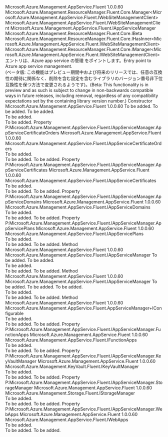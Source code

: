 <Type Name="AppServiceManager" FullName="Microsoft.Azure.Management.AppService.Fluent.AppServiceManager">
  <TypeSignature Language="C#" Value="public class AppServiceManager : Microsoft.Azure.Management.ResourceManager.Fluent.Core.Manager&lt;Microsoft.Azure.Management.AppService.Fluent.IWebSiteManagementClient&gt;, Microsoft.Azure.Management.AppService.Fluent.IAppServiceManager, Microsoft.Azure.Management.ResourceManager.Fluent.Core.IBeta, Microsoft.Azure.Management.ResourceManager.Fluent.Core.IHasInner&lt;Microsoft.Azure.Management.AppService.Fluent.IWebSiteManagementClient&gt;, Microsoft.Azure.Management.ResourceManager.Fluent.Core.IManager&lt;Microsoft.Azure.Management.AppService.Fluent.IWebSiteManagementClient&gt;" />
  <TypeSignature Language="ILAsm" Value=".class public auto ansi beforefieldinit AppServiceManager extends Microsoft.Azure.Management.ResourceManager.Fluent.Core.Manager`1&lt;class Microsoft.Azure.Management.AppService.Fluent.IWebSiteManagementClient&gt; implements class Microsoft.Azure.Management.AppService.Fluent.IAppServiceManager, class Microsoft.Azure.Management.ResourceManager.Fluent.Core.IBeta, class Microsoft.Azure.Management.ResourceManager.Fluent.Core.IHasInner`1&lt;class Microsoft.Azure.Management.AppService.Fluent.IWebSiteManagementClient&gt;, class Microsoft.Azure.Management.ResourceManager.Fluent.Core.IManager`1&lt;class Microsoft.Azure.Management.AppService.Fluent.IWebSiteManagementClient&gt;, class Microsoft.Azure.Management.ResourceManager.Fluent.Core.IManagerBase" />
  <TypeSignature Language="DocId" Value="T:Microsoft.Azure.Management.AppService.Fluent.AppServiceManager" />
  <TypeSignature Language="VB.NET" Value="Public Class AppServiceManager&#xA;Inherits Manager(Of IWebSiteManagementClient)&#xA;Implements IAppServiceManager, IBeta, IHasInner(Of IWebSiteManagementClient), IManager(Of IWebSiteManagementClient)" />
  <TypeSignature Language="F#" Value="type AppServiceManager = class&#xA;    inherit Manager&lt;IWebSiteManagementClient&gt;&#xA;    interface IAppServiceManager&#xA;    interface IManager&lt;IWebSiteManagementClient&gt;&#xA;    interface IHasInner&lt;IWebSiteManagementClient&gt;&#xA;    interface IManagerBase&#xA;    interface IBeta" />
  <AssemblyInfo>
    <AssemblyName>Microsoft.Azure.Management.AppService.Fluent</AssemblyName>
    <AssemblyVersion>1.0.0.60</AssemblyVersion>
  </AssemblyInfo>
  <Base>
    <BaseTypeName>Microsoft.Azure.Management.ResourceManager.Fluent.Core.Manager&lt;Microsoft.Azure.Management.AppService.Fluent.IWebSiteManagementClient&gt;</BaseTypeName>
    <BaseTypeArguments>
      <BaseTypeArgument TypeParamName="!0">Microsoft.Azure.Management.AppService.Fluent.IWebSiteManagementClient</BaseTypeArgument>
    </BaseTypeArguments>
  </Base>
  <Interfaces>
    <Interface>
      <InterfaceName>Microsoft.Azure.Management.AppService.Fluent.IAppServiceManager</InterfaceName>
    </Interface>
    <Interface>
      <InterfaceName>Microsoft.Azure.Management.ResourceManager.Fluent.Core.IBeta</InterfaceName>
    </Interface>
    <Interface>
      <InterfaceName>Microsoft.Azure.Management.ResourceManager.Fluent.Core.IHasInner&lt;Microsoft.Azure.Management.AppService.Fluent.IWebSiteManagementClient&gt;</InterfaceName>
    </Interface>
    <Interface>
      <InterfaceName>Microsoft.Azure.Management.ResourceManager.Fluent.Core.IManager&lt;Microsoft.Azure.Management.AppService.Fluent.IWebSiteManagementClient&gt;</InterfaceName>
    </Interface>
  </Interfaces>
  <Docs>
    <summary>
            <span data-ttu-id="b090a-101">エントリは、Azure app service の管理 をポイントします。</span><span class="sxs-lookup"><span data-stu-id="b090a-101">Entry point to Azure app service management.</span></span>
            </summary>
    <remarks>
            <span data-ttu-id="b090a-102">(ベータ版: この機能はプレビュー期間中および将来のリリースでは、任意の互換性の期待に関係なく、削除を含む設定を含むライブラリのバージョン番号非下位互換性を保つ方法で変更されるようです)。</span><span class="sxs-lookup"><span data-stu-id="b090a-102">(Beta: This functionality is in preview and as such is subject to change in non-backwards compatible ways in future releases, including removal, regardless of any compatibility expectations set by the containing library version number.)</span></span>
            </remarks>
  </Docs>
  <Members>
    <Member MemberName=".ctor">
      <MemberSignature Language="C#" Value="public AppServiceManager (Microsoft.Azure.Management.ResourceManager.Fluent.Core.RestClient restClient, string subscriptionId, string tenantId);" />
      <MemberSignature Language="ILAsm" Value=".method public hidebysig specialname rtspecialname instance void .ctor(class Microsoft.Azure.Management.ResourceManager.Fluent.Core.RestClient restClient, string subscriptionId, string tenantId) cil managed" />
      <MemberSignature Language="DocId" Value="M:Microsoft.Azure.Management.AppService.Fluent.AppServiceManager.#ctor(Microsoft.Azure.Management.ResourceManager.Fluent.Core.RestClient,System.String,System.String)" />
      <MemberSignature Language="F#" Value="new Microsoft.Azure.Management.AppService.Fluent.AppServiceManager : Microsoft.Azure.Management.ResourceManager.Fluent.Core.RestClient * string * string -&gt; Microsoft.Azure.Management.AppService.Fluent.AppServiceManager" Usage="new Microsoft.Azure.Management.AppService.Fluent.AppServiceManager (restClient, subscriptionId, tenantId)" />
      <MemberType>Constructor</MemberType>
      <AssemblyInfo>
        <AssemblyName>Microsoft.Azure.Management.AppService.Fluent</AssemblyName>
        <AssemblyVersion>1.0.0.60</AssemblyVersion>
      </AssemblyInfo>
      <Parameters>
        <Parameter Name="restClient" Type="Microsoft.Azure.Management.ResourceManager.Fluent.Core.RestClient" />
        <Parameter Name="subscriptionId" Type="System.String" />
        <Parameter Name="tenantId" Type="System.String" />
      </Parameters>
      <Docs>
        <param name="restClient">To be added.</param>
        <param name="subscriptionId">To be added.</param>
        <param name="tenantId">To be added.</param>
        <summary>To be added.</summary>
        <remarks>To be added.</remarks>
      </Docs>
    </Member>
    <Member MemberName="AppServiceCertificateOrders">
      <MemberSignature Language="C#" Value="public Microsoft.Azure.Management.AppService.Fluent.IAppServiceCertificateOrders AppServiceCertificateOrders { get; }" />
      <MemberSignature Language="ILAsm" Value=".property instance class Microsoft.Azure.Management.AppService.Fluent.IAppServiceCertificateOrders AppServiceCertificateOrders" />
      <MemberSignature Language="DocId" Value="P:Microsoft.Azure.Management.AppService.Fluent.AppServiceManager.AppServiceCertificateOrders" />
      <MemberSignature Language="VB.NET" Value="Public ReadOnly Property AppServiceCertificateOrders As IAppServiceCertificateOrders" />
      <MemberSignature Language="F#" Value="member this.AppServiceCertificateOrders : Microsoft.Azure.Management.AppService.Fluent.IAppServiceCertificateOrders" Usage="Microsoft.Azure.Management.AppService.Fluent.AppServiceManager.AppServiceCertificateOrders" />
      <MemberType>Property</MemberType>
      <Implements>
        <InterfaceMember>P:Microsoft.Azure.Management.AppService.Fluent.IAppServiceManager.AppServiceCertificateOrders</InterfaceMember>
      </Implements>
      <AssemblyInfo>
        <AssemblyName>Microsoft.Azure.Management.AppService.Fluent</AssemblyName>
        <AssemblyVersion>1.0.0.60</AssemblyVersion>
      </AssemblyInfo>
      <ReturnValue>
        <ReturnType>Microsoft.Azure.Management.AppService.Fluent.IAppServiceCertificateOrders</ReturnType>
      </ReturnValue>
      <Docs>
        <summary>To be added.</summary>
        <value>To be added.</value>
        <remarks>To be added.</remarks>
      </Docs>
    </Member>
    <Member MemberName="AppServiceCertificates">
      <MemberSignature Language="C#" Value="public Microsoft.Azure.Management.AppService.Fluent.IAppServiceCertificates AppServiceCertificates { get; }" />
      <MemberSignature Language="ILAsm" Value=".property instance class Microsoft.Azure.Management.AppService.Fluent.IAppServiceCertificates AppServiceCertificates" />
      <MemberSignature Language="DocId" Value="P:Microsoft.Azure.Management.AppService.Fluent.AppServiceManager.AppServiceCertificates" />
      <MemberSignature Language="VB.NET" Value="Public ReadOnly Property AppServiceCertificates As IAppServiceCertificates" />
      <MemberSignature Language="F#" Value="member this.AppServiceCertificates : Microsoft.Azure.Management.AppService.Fluent.IAppServiceCertificates" Usage="Microsoft.Azure.Management.AppService.Fluent.AppServiceManager.AppServiceCertificates" />
      <MemberType>Property</MemberType>
      <Implements>
        <InterfaceMember>P:Microsoft.Azure.Management.AppService.Fluent.IAppServiceManager.AppServiceCertificates</InterfaceMember>
      </Implements>
      <AssemblyInfo>
        <AssemblyName>Microsoft.Azure.Management.AppService.Fluent</AssemblyName>
        <AssemblyVersion>1.0.0.60</AssemblyVersion>
      </AssemblyInfo>
      <ReturnValue>
        <ReturnType>Microsoft.Azure.Management.AppService.Fluent.IAppServiceCertificates</ReturnType>
      </ReturnValue>
      <Docs>
        <summary>To be added.</summary>
        <value>To be added.</value>
        <remarks>To be added.</remarks>
      </Docs>
    </Member>
    <Member MemberName="AppServiceDomains">
      <MemberSignature Language="C#" Value="public Microsoft.Azure.Management.AppService.Fluent.IAppServiceDomains AppServiceDomains { get; }" />
      <MemberSignature Language="ILAsm" Value=".property instance class Microsoft.Azure.Management.AppService.Fluent.IAppServiceDomains AppServiceDomains" />
      <MemberSignature Language="DocId" Value="P:Microsoft.Azure.Management.AppService.Fluent.AppServiceManager.AppServiceDomains" />
      <MemberSignature Language="VB.NET" Value="Public ReadOnly Property AppServiceDomains As IAppServiceDomains" />
      <MemberSignature Language="F#" Value="member this.AppServiceDomains : Microsoft.Azure.Management.AppService.Fluent.IAppServiceDomains" Usage="Microsoft.Azure.Management.AppService.Fluent.AppServiceManager.AppServiceDomains" />
      <MemberType>Property</MemberType>
      <Implements>
        <InterfaceMember>P:Microsoft.Azure.Management.AppService.Fluent.IAppServiceManager.AppServiceDomains</InterfaceMember>
      </Implements>
      <AssemblyInfo>
        <AssemblyName>Microsoft.Azure.Management.AppService.Fluent</AssemblyName>
        <AssemblyVersion>1.0.0.60</AssemblyVersion>
      </AssemblyInfo>
      <ReturnValue>
        <ReturnType>Microsoft.Azure.Management.AppService.Fluent.IAppServiceDomains</ReturnType>
      </ReturnValue>
      <Docs>
        <summary>To be added.</summary>
        <value>To be added.</value>
        <remarks>To be added.</remarks>
      </Docs>
    </Member>
    <Member MemberName="AppServicePlans">
      <MemberSignature Language="C#" Value="public Microsoft.Azure.Management.AppService.Fluent.IAppServicePlans AppServicePlans { get; }" />
      <MemberSignature Language="ILAsm" Value=".property instance class Microsoft.Azure.Management.AppService.Fluent.IAppServicePlans AppServicePlans" />
      <MemberSignature Language="DocId" Value="P:Microsoft.Azure.Management.AppService.Fluent.AppServiceManager.AppServicePlans" />
      <MemberSignature Language="VB.NET" Value="Public ReadOnly Property AppServicePlans As IAppServicePlans" />
      <MemberSignature Language="F#" Value="member this.AppServicePlans : Microsoft.Azure.Management.AppService.Fluent.IAppServicePlans" Usage="Microsoft.Azure.Management.AppService.Fluent.AppServiceManager.AppServicePlans" />
      <MemberType>Property</MemberType>
      <Implements>
        <InterfaceMember>P:Microsoft.Azure.Management.AppService.Fluent.IAppServiceManager.AppServicePlans</InterfaceMember>
      </Implements>
      <AssemblyInfo>
        <AssemblyName>Microsoft.Azure.Management.AppService.Fluent</AssemblyName>
        <AssemblyVersion>1.0.0.60</AssemblyVersion>
      </AssemblyInfo>
      <ReturnValue>
        <ReturnType>Microsoft.Azure.Management.AppService.Fluent.IAppServicePlans</ReturnType>
      </ReturnValue>
      <Docs>
        <summary>To be added.</summary>
        <value>To be added.</value>
        <remarks>To be added.</remarks>
      </Docs>
    </Member>
    <Member MemberName="Authenticate">
      <MemberSignature Language="C#" Value="public static Microsoft.Azure.Management.AppService.Fluent.IAppServiceManager Authenticate (Microsoft.Azure.Management.ResourceManager.Fluent.Authentication.AzureCredentials credentials, string subscriptionId);" />
      <MemberSignature Language="ILAsm" Value=".method public static hidebysig class Microsoft.Azure.Management.AppService.Fluent.IAppServiceManager Authenticate(class Microsoft.Azure.Management.ResourceManager.Fluent.Authentication.AzureCredentials credentials, string subscriptionId) cil managed" />
      <MemberSignature Language="DocId" Value="M:Microsoft.Azure.Management.AppService.Fluent.AppServiceManager.Authenticate(Microsoft.Azure.Management.ResourceManager.Fluent.Authentication.AzureCredentials,System.String)" />
      <MemberSignature Language="VB.NET" Value="Public Shared Function Authenticate (credentials As AzureCredentials, subscriptionId As String) As IAppServiceManager" />
      <MemberSignature Language="F#" Value="static member Authenticate : Microsoft.Azure.Management.ResourceManager.Fluent.Authentication.AzureCredentials * string -&gt; Microsoft.Azure.Management.AppService.Fluent.IAppServiceManager" Usage="Microsoft.Azure.Management.AppService.Fluent.AppServiceManager.Authenticate (credentials, subscriptionId)" />
      <MemberType>Method</MemberType>
      <AssemblyInfo>
        <AssemblyName>Microsoft.Azure.Management.AppService.Fluent</AssemblyName>
        <AssemblyVersion>1.0.0.60</AssemblyVersion>
      </AssemblyInfo>
      <ReturnValue>
        <ReturnType>Microsoft.Azure.Management.AppService.Fluent.IAppServiceManager</ReturnType>
      </ReturnValue>
      <Parameters>
        <Parameter Name="credentials" Type="Microsoft.Azure.Management.ResourceManager.Fluent.Authentication.AzureCredentials" />
        <Parameter Name="subscriptionId" Type="System.String" />
      </Parameters>
      <Docs>
        <param name="credentials">To be added.</param>
        <param name="subscriptionId">To be added.</param>
        <summary>To be added.</summary>
        <returns>To be added.</returns>
        <remarks>To be added.</remarks>
      </Docs>
    </Member>
    <Member MemberName="Authenticate">
      <MemberSignature Language="C#" Value="public static Microsoft.Azure.Management.AppService.Fluent.IAppServiceManager Authenticate (Microsoft.Azure.Management.ResourceManager.Fluent.Core.RestClient restClient, string subscriptionId, string tenantId);" />
      <MemberSignature Language="ILAsm" Value=".method public static hidebysig class Microsoft.Azure.Management.AppService.Fluent.IAppServiceManager Authenticate(class Microsoft.Azure.Management.ResourceManager.Fluent.Core.RestClient restClient, string subscriptionId, string tenantId) cil managed" />
      <MemberSignature Language="DocId" Value="M:Microsoft.Azure.Management.AppService.Fluent.AppServiceManager.Authenticate(Microsoft.Azure.Management.ResourceManager.Fluent.Core.RestClient,System.String,System.String)" />
      <MemberSignature Language="F#" Value="static member Authenticate : Microsoft.Azure.Management.ResourceManager.Fluent.Core.RestClient * string * string -&gt; Microsoft.Azure.Management.AppService.Fluent.IAppServiceManager" Usage="Microsoft.Azure.Management.AppService.Fluent.AppServiceManager.Authenticate (restClient, subscriptionId, tenantId)" />
      <MemberType>Method</MemberType>
      <AssemblyInfo>
        <AssemblyName>Microsoft.Azure.Management.AppService.Fluent</AssemblyName>
        <AssemblyVersion>1.0.0.60</AssemblyVersion>
      </AssemblyInfo>
      <ReturnValue>
        <ReturnType>Microsoft.Azure.Management.AppService.Fluent.IAppServiceManager</ReturnType>
      </ReturnValue>
      <Parameters>
        <Parameter Name="restClient" Type="Microsoft.Azure.Management.ResourceManager.Fluent.Core.RestClient" />
        <Parameter Name="subscriptionId" Type="System.String" />
        <Parameter Name="tenantId" Type="System.String" />
      </Parameters>
      <Docs>
        <param name="restClient">To be added.</param>
        <param name="subscriptionId">To be added.</param>
        <param name="tenantId">To be added.</param>
        <summary>To be added.</summary>
        <returns>To be added.</returns>
        <remarks>To be added.</remarks>
      </Docs>
    </Member>
    <Member MemberName="Configure">
      <MemberSignature Language="C#" Value="public static Microsoft.Azure.Management.AppService.Fluent.AppServiceManager.IConfigurable Configure ();" />
      <MemberSignature Language="ILAsm" Value=".method public static hidebysig class Microsoft.Azure.Management.AppService.Fluent.AppServiceManager/IConfigurable Configure() cil managed" />
      <MemberSignature Language="DocId" Value="M:Microsoft.Azure.Management.AppService.Fluent.AppServiceManager.Configure" />
      <MemberSignature Language="VB.NET" Value="Public Shared Function Configure () As AppServiceManager.IConfigurable" />
      <MemberSignature Language="F#" Value="static member Configure : unit -&gt; Microsoft.Azure.Management.AppService.Fluent.AppServiceManager.IConfigurable" Usage="Microsoft.Azure.Management.AppService.Fluent.AppServiceManager.Configure " />
      <MemberType>Method</MemberType>
      <AssemblyInfo>
        <AssemblyName>Microsoft.Azure.Management.AppService.Fluent</AssemblyName>
        <AssemblyVersion>1.0.0.60</AssemblyVersion>
      </AssemblyInfo>
      <ReturnValue>
        <ReturnType>Microsoft.Azure.Management.AppService.Fluent.AppServiceManager+IConfigurable</ReturnType>
      </ReturnValue>
      <Parameters />
      <Docs>
        <summary>To be added.</summary>
        <returns>To be added.</returns>
        <remarks>To be added.</remarks>
      </Docs>
    </Member>
    <Member MemberName="FunctionApps">
      <MemberSignature Language="C#" Value="public Microsoft.Azure.Management.AppService.Fluent.IFunctionApps FunctionApps { get; }" />
      <MemberSignature Language="ILAsm" Value=".property instance class Microsoft.Azure.Management.AppService.Fluent.IFunctionApps FunctionApps" />
      <MemberSignature Language="DocId" Value="P:Microsoft.Azure.Management.AppService.Fluent.AppServiceManager.FunctionApps" />
      <MemberSignature Language="VB.NET" Value="Public ReadOnly Property FunctionApps As IFunctionApps" />
      <MemberSignature Language="F#" Value="member this.FunctionApps : Microsoft.Azure.Management.AppService.Fluent.IFunctionApps" Usage="Microsoft.Azure.Management.AppService.Fluent.AppServiceManager.FunctionApps" />
      <MemberType>Property</MemberType>
      <Implements>
        <InterfaceMember>P:Microsoft.Azure.Management.AppService.Fluent.IAppServiceManager.FunctionApps</InterfaceMember>
      </Implements>
      <AssemblyInfo>
        <AssemblyName>Microsoft.Azure.Management.AppService.Fluent</AssemblyName>
        <AssemblyVersion>1.0.0.60</AssemblyVersion>
      </AssemblyInfo>
      <ReturnValue>
        <ReturnType>Microsoft.Azure.Management.AppService.Fluent.IFunctionApps</ReturnType>
      </ReturnValue>
      <Docs>
        <summary>To be added.</summary>
        <value>To be added.</value>
        <remarks>To be added.</remarks>
      </Docs>
    </Member>
    <Member MemberName="KeyVaultManager">
      <MemberSignature Language="C#" Value="public Microsoft.Azure.Management.KeyVault.Fluent.IKeyVaultManager KeyVaultManager { get; }" />
      <MemberSignature Language="ILAsm" Value=".property instance class Microsoft.Azure.Management.KeyVault.Fluent.IKeyVaultManager KeyVaultManager" />
      <MemberSignature Language="DocId" Value="P:Microsoft.Azure.Management.AppService.Fluent.AppServiceManager.KeyVaultManager" />
      <MemberSignature Language="VB.NET" Value="Public ReadOnly Property KeyVaultManager As IKeyVaultManager" />
      <MemberSignature Language="F#" Value="member this.KeyVaultManager : Microsoft.Azure.Management.KeyVault.Fluent.IKeyVaultManager" Usage="Microsoft.Azure.Management.AppService.Fluent.AppServiceManager.KeyVaultManager" />
      <MemberType>Property</MemberType>
      <Implements>
        <InterfaceMember>P:Microsoft.Azure.Management.AppService.Fluent.IAppServiceManager.KeyVaultManager</InterfaceMember>
      </Implements>
      <AssemblyInfo>
        <AssemblyName>Microsoft.Azure.Management.AppService.Fluent</AssemblyName>
        <AssemblyVersion>1.0.0.60</AssemblyVersion>
      </AssemblyInfo>
      <ReturnValue>
        <ReturnType>Microsoft.Azure.Management.KeyVault.Fluent.IKeyVaultManager</ReturnType>
      </ReturnValue>
      <Docs>
        <summary>To be added.</summary>
        <value>To be added.</value>
        <remarks>To be added.</remarks>
      </Docs>
    </Member>
    <Member MemberName="StorageManager">
      <MemberSignature Language="C#" Value="public Microsoft.Azure.Management.Storage.Fluent.IStorageManager StorageManager { get; }" />
      <MemberSignature Language="ILAsm" Value=".property instance class Microsoft.Azure.Management.Storage.Fluent.IStorageManager StorageManager" />
      <MemberSignature Language="DocId" Value="P:Microsoft.Azure.Management.AppService.Fluent.AppServiceManager.StorageManager" />
      <MemberSignature Language="VB.NET" Value="Public ReadOnly Property StorageManager As IStorageManager" />
      <MemberSignature Language="F#" Value="member this.StorageManager : Microsoft.Azure.Management.Storage.Fluent.IStorageManager" Usage="Microsoft.Azure.Management.AppService.Fluent.AppServiceManager.StorageManager" />
      <MemberType>Property</MemberType>
      <Implements>
        <InterfaceMember>P:Microsoft.Azure.Management.AppService.Fluent.IAppServiceManager.StorageManager</InterfaceMember>
      </Implements>
      <AssemblyInfo>
        <AssemblyName>Microsoft.Azure.Management.AppService.Fluent</AssemblyName>
        <AssemblyVersion>1.0.0.60</AssemblyVersion>
      </AssemblyInfo>
      <ReturnValue>
        <ReturnType>Microsoft.Azure.Management.Storage.Fluent.IStorageManager</ReturnType>
      </ReturnValue>
      <Docs>
        <summary>To be added.</summary>
        <value>To be added.</value>
        <remarks>To be added.</remarks>
      </Docs>
    </Member>
    <Member MemberName="WebApps">
      <MemberSignature Language="C#" Value="public Microsoft.Azure.Management.AppService.Fluent.IWebApps WebApps { get; }" />
      <MemberSignature Language="ILAsm" Value=".property instance class Microsoft.Azure.Management.AppService.Fluent.IWebApps WebApps" />
      <MemberSignature Language="DocId" Value="P:Microsoft.Azure.Management.AppService.Fluent.AppServiceManager.WebApps" />
      <MemberSignature Language="VB.NET" Value="Public ReadOnly Property WebApps As IWebApps" />
      <MemberSignature Language="F#" Value="member this.WebApps : Microsoft.Azure.Management.AppService.Fluent.IWebApps" Usage="Microsoft.Azure.Management.AppService.Fluent.AppServiceManager.WebApps" />
      <MemberType>Property</MemberType>
      <Implements>
        <InterfaceMember>P:Microsoft.Azure.Management.AppService.Fluent.IAppServiceManager.WebApps</InterfaceMember>
      </Implements>
      <AssemblyInfo>
        <AssemblyName>Microsoft.Azure.Management.AppService.Fluent</AssemblyName>
        <AssemblyVersion>1.0.0.60</AssemblyVersion>
      </AssemblyInfo>
      <ReturnValue>
        <ReturnType>Microsoft.Azure.Management.AppService.Fluent.IWebApps</ReturnType>
      </ReturnValue>
      <Docs>
        <summary>To be added.</summary>
        <value>To be added.</value>
        <remarks>To be added.</remarks>
      </Docs>
    </Member>
  </Members>
</Type>